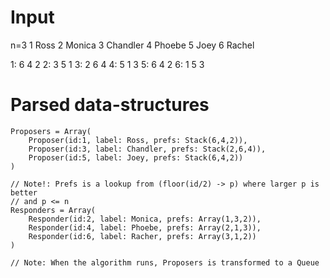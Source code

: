 
# Input
n=3
1 Ross
2 Monica
3 Chandler
4 Phoebe
5 Joey
6 Rachel

1: 6 4 2
2: 3 5 1
3: 2 6 4
4: 5 1 3
5: 6 4 2
6: 1 5 3

# Parsed data-structures

    Proposers = Array(
        Proposer(id:1, label: Ross, prefs: Stack(6,4,2)),
        Proposer(id:3, label: Chandler, prefs: Stack(2,6,4)),
        Proposer(id:5, label: Joey, prefs: Stack(6,4,2))
    )
    
    // Note!: Prefs is a lookup from (floor(id/2) -> p) where larger p is better
    // and p <= n
    Responders = Array(
        Responder(id:2, label: Monica, prefs: Array(1,3,2)),
        Responder(id:4, label: Phoebe, prefs: Array(2,1,3)),
        Responder(id:6, label: Racher, prefs: Array(3,1,2))
    )
    
    // Note: When the algorithm runs, Proposers is transformed to a Queue